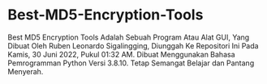 # Best-MD5-Encryption-Tools
Best MD5 Encryption Tools Adalah Sebuah Program Atau Alat GUI, Yang Dibuat Oleh Ruben Leonardo Sigalingging, Diunggah Ke Repositori Ini Pada Kamis, 30 Juni 2022, Pukul 01:32 AM. Dibuat Menggunakan Bahasa Pemrogramman Python Versi 3.8.10. Tetap Semangat Belajar dan Pantang Menyerah.
